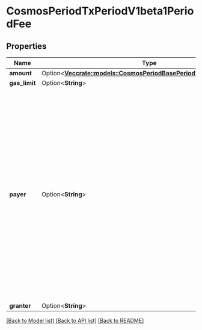 # CosmosPeriodTxPeriodV1beta1PeriodFee

## Properties

Name | Type | Description | Notes
------------ | ------------- | ------------- | -------------
**amount** | Option<[**Vec<crate::models::CosmosPeriodBasePeriodV1beta1PeriodCoin>**](cosmos.base.v1beta1.Coin.md)> |  | [optional]
**gas_limit** | Option<**String**> |  | [optional]
**payer** | Option<**String**> | if unset, the first signer is responsible for paying the fees. If set, the specified account must pay the fees. the payer must be a tx signer (and thus have signed this field in AuthInfo). setting this field does *not* change the ordering of required signers for the transaction. | [optional]
**granter** | Option<**String**> |  | [optional]

[[Back to Model list]](../README.md#documentation-for-models) [[Back to API list]](../README.md#documentation-for-api-endpoints) [[Back to README]](../README.md)


